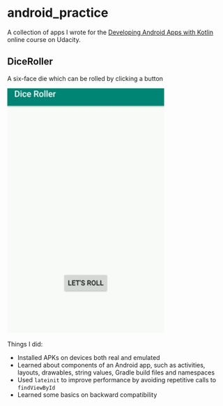 # android_practice

A collection of apps I wrote for the [Developing Android Apps with Kotlin](https://www.udacity.com/course/developing-android-apps-with-kotlin--ud9012) online course  on Udacity.

## DiceRoller
A six-face die which can be rolled by clicking a button

![](./dice_roller.gif)

Things I did:
* Installed APKs on devices both real and emulated
* Learned about components of an Android app, such as activities, layouts, drawables, string values, Gradle build files and namespaces
* Used `lateinit` to improve performance by avoiding repetitive calls to `findViewById`
* Learned some basics on backward compatibility
